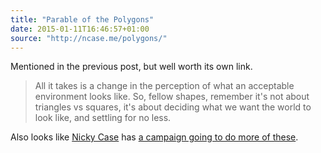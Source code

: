 ```yaml
---
title: "Parable of the Polygons"
date: 2015-01-11T16:46:57+01:00
source: "http://ncase.me/polygons/"
---
```


Mentioned in the previous post, but well worth its own link.

> All it takes is a change in the perception of what an acceptable environment looks like. So, fellow shapes, remember it's not about triangles vs squares, it's about deciding what we want the world to look like, and settling for no less.

Also looks like [Nicky Case](http://ncase.me) has [a campaign going to do more of these](http://www.patreon.com/ncase).

